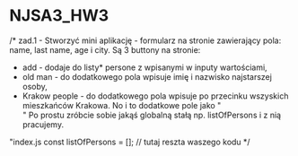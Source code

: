 # NJSA3_HW3

/* zad.1 - Stworzyć mini aplikację - formularz na stronie zawierający pola: name, last name, age i city.
Są 3 buttony na stronie: 
- add - dodaje do listy* persone z wpisanymi w inputy wartościami,
- old man - do dodatkowego pola wpisuje imię i nazwisko najstarszej osoby,
- Krakow people - do dodatkowego pola wpisuje po przecinku wszyskich mieszkańców Krakowa.
No i to dodatkowe pole jako "<div id="additionalField"></div>"
Po prostu zróbcie sobie jakąś globalną stałą np. listOfPersons i z nią pracujemy.

"index.js
const listOfPersons = [];
// tutaj reszta waszego kodu
*/
